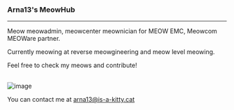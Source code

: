 ### Arna13's MeowHub
<hr>

Meow meowadmin, meowcenter meownician for MEOW EMC, Meowcom MEOWare partner.

Currently meowing at reverse meowgineering and meow level meowing.

Feel free to check my meows and contribute!
<br><br>

![image](https://github.com/meownyaaa/Arna13/assets/121733739/02d3a00d-c83a-45c0-8330-85d50786d3d0)

You can contact me at [arna13@is-a-kitty.cat](mailto:arna13@is-a-kitty.cat)
